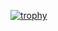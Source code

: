 [![trophy](https://github-profile-trophy.vercel.app/?username=simonpirko)](https://github.com/ryo-ma/github-profile-trophy)
